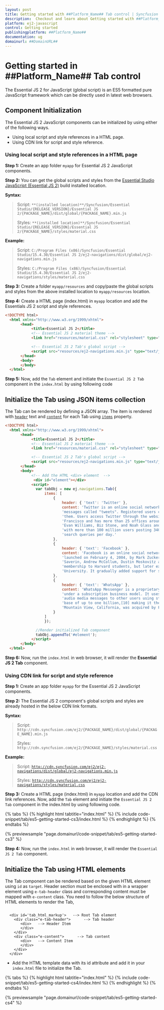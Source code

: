 ```yaml
---
layout: post
title: Getting started with ##Platform_Name## Tab control | Syncfusion
description:  Checkout and learn about Getting started with ##Platform_Name## Tab control of Syncfusion Essential JS 2 and more details.
platform: ej2-javascript
control: Getting started 
publishingplatform: ##Platform_Name##
documentation: ug
domainurl: ##DomainURL##
---
```


# Getting started in ##Platform_Name## Tab control

The Essential JS 2 for JavaScript (global script) is an ES5 formatted pure JavaScript framework which can be directly used in latest web browsers.

## Component Initialization

The Essential JS 2 JavaScript components can be initialized by using either of the following ways.

* Using local script and style references in a HTML page.
* Using CDN link for script and style reference.

### Using local script and style references in a HTML page

**Step 1:** Create an app folder `myapp` for Essential JS 2 JavaScript components.

**Step 2:** You can get the global scripts and styles from the [Essential Studio JavaScript (Essential JS 2)](https://www.syncfusion.com/downloads/essential-js2) build installed location.

**Syntax:**
> Script: `**(installed location)**/Syncfusion/Essential Studio/{RELEASE_VERSION}/Essential JS 2/{PACKAGE_NAME}/dist/global/{PACKAGE_NAME}.min.js`
>
> Styles: `**(installed location)**/Syncfusion/Essential Studio/{RELEASE_VERSION}/Essential JS 2/{PACKAGE_NAME}/styles/material.css`

**Example:**

> Script: `C:/Program Files (x86)/Syncfusion/Essential Studio/15.4.30/Essential JS 2/ej2-navigations/dist/global/ej2-navigations.min.js`
>
> Styles: `C:/Program Files (x86)/Syncfusion/Essential Studio/15.4.30/Essential JS 2/ej2-navigations/styles/material.css`

**Step 3:** Create a folder `myapp/resources` and copy/paste the global scripts and styles from the above installed location to `myapp/resources` location.

**Step 4:** Create a HTML page (index.html) in `myapp` location and add the Essentials JS 2 script and style references.

```html
<!DOCTYPE html>
  <html xmlns="http://www.w3.org/1999/xhtml">
       <head>
            <title>Essential JS 2</title>
            <!-- Essential JS 2 material theme -->
            <link href="resources/material.css" rel="stylesheet" type="text/css"/>

            <!-- Essential JS 2 Tab's global script -->
            <script src="resources/ej2-navigations.min.js" type="text/javascript"></script>
       </head>
       <body>
       </body>
  </html>
```

**Step 5:** Now, add the `Tab` element and initiate the `Essential JS 2 Tab` component in the `index.html` by using following code

## Initialize the Tab using JSON items collection

The Tab can be rendered by defining a JSON array. The item is rendered with [`header`](../api/tab/tabItem#header) text and [`content`](../api/tab/tabItem#content) for each Tab using [`items`](../api/tab#items) property.

```html
<!DOCTYPE html>
  <html xmlns="http://www.w3.org/1999/xhtml">
       <head>
            <title>Essential JS 2</title>
            <!-- Essential JS 2 material theme -->
            <link href="resources/material.css" rel="stylesheet" type="text/css"/>

            <!-- Essential JS 2 Tab's global script -->
            <script src="resources/ej2-navigations.min.js" type="text/javascript"></script>
       </head>
       <body>
            <!-- Add the HTML <div> element  -->
             <div id="element"></div>
            <script>
              var tabObj = new ej.navigations.Tab({
                  items: [
                      {
                          header: { 'text': 'Twitter' },
                          content: 'Twitter is an online social networking service that enables users to send and read short 140-character ' +
                          'messages called "tweets". Registered users can read and post tweets, but those who are unregistered can only read ' +
                          'them. Users access Twitter through the website interface, SMS or mobile device app Twitter Inc. is based in San ' +
                          'Francisco and has more than 25 offices around the world. Twitter was created in March 2006 by Jack Dorsey, ' +
                          'Evan Williams, Biz Stone, and Noah Glass and launched in July 2006. The service rapidly gained worldwide popularity, ' +
                          'with more than 100 million users posting 340 million tweets a day in 2012.The service also handled 1.6 billion ' +
                          'search queries per day.'
                      },
                      {
                          header: { 'text': 'Facebook' },
                          content: 'Facebook is an online social networking service headquartered in Menlo Park, California. Its website was ' +
                          'launched on February 4, 2004, by Mark Zuckerberg with his Harvard College roommates and fellow students Eduardo ' +
                          'Saverin, Andrew McCollum, Dustin Moskovitz and Chris Hughes.The founders had initially limited the websites' +
                          'membership to Harvard students, but later expanded it to colleges in the Boston area, the Ivy League, and Stanford ' +
                          'University. It gradually added support for students at various other universities and later to high-school students.'
                      },
                      {
                          header: { 'text': 'WhatsApp' },
                          content: 'WhatsApp Messenger is a proprietary cross-platform instant messaging client for smartphones that operates ' +
                          'under a subscription business model. It uses the Internet to send text messages, images, video, user location and ' +
                          'audio media messages to other users using standard cellular mobile numbers. As of February 2016, WhatsApp had a user ' +
                          'base of up to one billion,[10] making it the most globally popular messaging application. WhatsApp Inc., based in ' +
                          'Mountain View, California, was acquired by Facebook Inc. on February 19, 2014, for approximately US$19.3 billion.'
                      }
                  ]
                  });

              //Render initialized Tab component
              tabObj.appendTo('#element');
            </script>
       </body>
  </html>
```

**Step 6:** Now, run the `index.html` in web browser, it will render the **Essential JS 2 Tab** component.

### Using CDN link for script and style reference

**Step 1:** Create an app folder `myapp` for the Essential JS 2 JavaScript components.

**Step 2:** The Essential JS 2 component's global scripts and styles are already hosted in the below CDN link formats.

**Syntax:**
> Script: `http://cdn.syncfusion.com/ej2/{PACKAGE_NAME}/dist/global/{PACKAGE_NAME}.min.js`
>
> Styles: `http://cdn.syncfusion.com/ej2/{PACKAGE_NAME}/styles/material.css`

**Example:**
> Script: [`http://cdn.syncfusion.com/ej2/ej2-navigations/dist/global/ej2-navigations.min.js`](http://cdn.syncfusion.com/ej2/ej2-navigations/dist/global/ej2-navigations.min.js)
>
> Styles: [`http://cdn.syncfusion.com/ej2/ej2-navigations/styles/material.css`](http://cdn.syncfusion.com/ej2/ej2-navigations/styles/material.css)

**Step 3:** Create a HTML page (index.html) in `myapp` location and add the CDN link references. Now, add the `Tab` element and initiate the `Essential JS 2 Tab` component in the index.html by using following code.

{% tabs %}
{% highlight html tabtitle="index.html" %}
{% include code-snippet/tab/es5-getting-started-cs3/index.html %}
{% endhighlight %}
{% endtabs %}
        
{% previewsample "page.domainurl/code-snippet/tab/es5-getting-started-cs3" %}

**Step 4:** Now, run the `index.html` in web browser, it will render the `Essential JS 2 Tab` component.

## Initialize the Tab using HTML elements

The Tab component can be rendered based on the given HTML element using `id` as `target`.
Header section must be enclosed with in a wrapper element using `e-tab-header` class and corresponding content must be mapped with `e-content` class.
You need to follow the below structure of HTML elements to render the Tab,

```

  <div id='tab_html_markup'>   --> Root Tab element
    <div class="e-tab-header">      --> Tab header
       <div>   --> Header Item
       </div>
    </div>
    <div class="e-content">      --> Tab content
       <div>   --> Content Item
       </div>
    </div>
  </div>

```

* Add the HTML template data with its id attribute and add it in your `index.html` file to initialize the Tab.

{% tabs %}
{% highlight html tabtitle="index.html" %}
{% include code-snippet/tab/es5-getting-started-cs4/index.html %}
{% endhighlight %}
{% endtabs %}
        
{% previewsample "page.domainurl/code-snippet/tab/es5-getting-started-cs4" %}